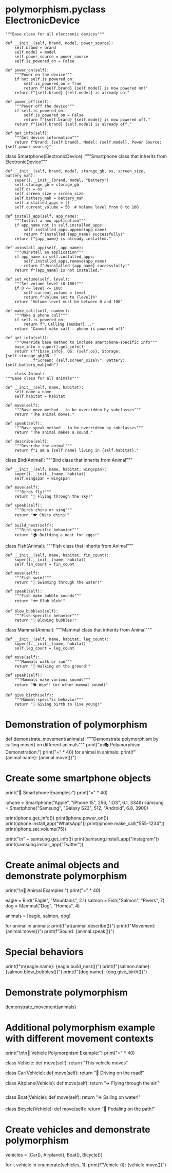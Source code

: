 # polymorphism.pyclass ElectronicDevice

    """Base class for all electronic devices"""
    
    def __init__(self, brand, model, power_source):
        self.brand = brand
        self.model = model
        self.power_source = power_source
        self.is_powered_on = False
    
    def power_on(self):
        """Power on the device"""
        if not self.is_powered_on:
            self.is_powered_on = True
            return f"{self.brand} {self.model} is now powered on!"
        return f"{self.brand} {self.model} is already on."
    
    def power_off(self):
        """Power off the device"""
        if self.is_powered_on:
            self.is_powered_on = False
            return f"{self.brand} {self.model} is now powered off."
        return f"{self.brand} {self.model} is already off."
    
    def get_info(self):
        """Get device information"""
        return f"Brand: {self.brand}, Model: {self.model}, Power Source: {self.power_source}"

class Smartphone(ElectronicDevice):
    """Smartphone class that inherits from ElectronicDevice"""

    def __init__(self, brand, model, storage_gb, os, screen_size, battery_mah):
        super().__init__(brand, model, "Battery")
        self.storage_gb = storage_gb
        self.os = os
        self.screen_size = screen_size
        self.battery_mah = battery_mah
        self.installed_apps = []
        self.current_volume = 50  # Volume level from 0 to 100
    
    def install_app(self, app_name):
        """Install a new application"""
        if app_name not in self.installed_apps:
            self.installed_apps.append(app_name)
            return f"Installed {app_name} successfully!"
        return f"{app_name} is already installed."
    
    def uninstall_app(self, app_name):
        """Uninstall an application"""
        if app_name in self.installed_apps:
            self.installed_apps.remove(app_name)
            return f"Uninstalled {app_name} successfully!"
        return f"{app_name} is not installed."
    
    def set_volume(self, level):
        """Set volume level (0-100)"""
        if 0 <= level <= 100:
            self.current_volume = level
            return f"Volume set to {level}%"
        return "Volume level must be between 0 and 100"
    
    def make_call(self, number):
        """Make a phone call"""
        if self.is_powered_on:
            return f"📞 Calling {number}..."
        return "Cannot make call - phone is powered off"
    
    def get_info(self):
        """Override base method to include smartphone-specific info"""
        base_info = super().get_info()
        return (f"{base_info}, OS: {self.os}, Storage: {self.storage_gb}GB, "
                f"Screen: {self.screen_size}\", Battery: {self.battery_mah}mAh")

        class Animal:
    """Base class for all animals"""
    
    def __init__(self, name, habitat):
        self.name = name
        self.habitat = habitat
    
    def move(self):
        """Base move method - to be overridden by subclasses"""
        return "The animal moves."
    
    def speak(self):
        """Base speak method - to be overridden by subclasses"""
        return "The animal makes a sound."
    
    def describe(self):
        """Describe the animal"""
        return f"I am a {self.name} living in {self.habitat}."

class Bird(Animal):
    """Bird class that inherits from Animal"""

    def __init__(self, name, habitat, wingspan):
        super().__init__(name, habitat)
        self.wingspan = wingspan
    
    def move(self):
        """Birds fly!"""
        return "🦅 Flying through the sky!"
    
    def speak(self):
        """Birds chirp or sing"""
        return "🐦 Chirp chirp!"
    
    def build_nest(self):
        """Bird-specific behavior"""
        return "🏠 Building a nest for eggs!"

class Fish(Animal):
    """Fish class that inherits from Animal"""

    def __init__(self, name, habitat, fin_count):
        super().__init__(name, habitat)
        self.fin_count = fin_count
    
    def move(self):
        """Fish swim!"""
        return "🐠 Swimming through the water!"
    
    def speak(self):
        """Fish make bubble sounds"""
        return "🐟 Blub blub!"
    
    def blow_bubbles(self):
        """Fish-specific behavior"""
        return "💨 Blowing bubbles!"

class Mammal(Animal):
    """Mammal class that inherits from Animal"""

    def __init__(self, name, habitat, leg_count):
        super().__init__(name, habitat)
        self.leg_count = leg_count
    
    def move(self):
        """Mammals walk or run"""
        return "🐾 Walking on the ground!"
    
    def speak(self):
        """Mammals make various sounds"""
        return "🐕 Woof! (or other mammal sound)"
    
    def give_birth(self):
        """Mammal-specific behavior"""
        return "👶 Giving birth to live young!"

# Demonstration of polymorphism

def demonstrate_movement(animals):
    """Demonstrate polymorphism by calling move() on different animals"""
    print("\n🎭 Polymorphism Demonstration:")
    print("=" * 40)
    for animal in animals:
        print(f"{animal.name}: {animal.move()}")

# Create some smartphone objects

print("📱 Smartphone Examples:")
print("=" * 40)

iphone = Smartphone("Apple", "iPhone 15", 256, "iOS", 6.1, 3349)
samsung = Smartphone("Samsung", "Galaxy S23", 512, "Android", 6.8, 3900)

print(iphone.get_info())
print(iphone.power_on())
print(iphone.install_app("WhatsApp"))
print(iphone.make_call("555-1234"))
print(iphone.set_volume(75))

print("\n" + samsung.get_info())
print(samsung.install_app("Instagram"))
print(samsung.install_app("Twitter"))

# Create animal objects and demonstrate polymorphism

print("\n🐾 Animal Examples:")
print("=" * 40)

eagle = Bird("Eagle", "Mountains", 2.1)
salmon = Fish("Salmon", "Rivers", 7)
dog = Mammal("Dog", "Homes", 4)

animals = [eagle, salmon, dog]

for animal in animals:
    print(f"\n{animal.describe()}")
    print(f"Movement: {animal.move()}")
    print(f"Sound: {animal.speak()}")

# Special behaviors

print(f"\n{eagle.name}: {eagle.build_nest()}")
print(f"{salmon.name}: {salmon.blow_bubbles()}")
print(f"{dog.name}: {dog.give_birth()}")

# Demonstrate polymorphism

demonstrate_movement(animals)

# Additional polymorphism example with different movement contexts

print("\n\n🚗 Vehicle Polymorphism Example:")
print("=" * 40)

class Vehicle:
    def move(self):
        return "This vehicle moves"

class Car(Vehicle):
    def move(self):
        return "🚗 Driving on the road!"

class Airplane(Vehicle):
    def move(self):
        return "✈️ Flying through the air!"

class Boat(Vehicle):
    def move(self):
        return "⛵ Sailing on water!"

class Bicycle(Vehicle):
    def move(self):
        return "🚴 Pedaling on the path!"

# Create vehicles and demonstrate polymorphism

vehicles = [Car(), Airplane(), Boat(), Bicycle()]

for i, vehicle in enumerate(vehicles, 1):
    print(f"Vehicle {i}: {vehicle.move()}")
